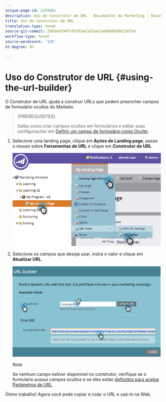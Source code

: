```yaml
---
unique-page-id: 2359801
description: Uso do Construtor de URL - Documentos do Marketing - Documentação do produto
title: Uso do Construtor de URL
translation-type: tm+mt
source-git-commit: 2969e6f94f5fd781e2167ae2aa8680bb8d134754
workflow-type: tm+mt
source-wordcount: '125'
ht-degree: 0%

---
```



# Uso do Construtor de URL {#using-the-url-builder}

O Construtor de URL ajuda a construir URLs que podem preencher campos de formulário ocultos do Marketo.

>[!PREREQUISITES]
>
>Saiba como criar campos ocultos em formulários e editar suas configurações em [Definir um campo de formulário como Oculto](/help/marketo/product-docs/demand-generation/forms/form-fields/set-a-form-field-as-hidden.md).

1. Selecione uma landing page, clique em **Ações de Landing page**, passe o mouse sobre **Ferramentas de URL** e clique em **Construtor de URL**.

   ![](assets/image2014-9-18-13-3a5-3a19.png)

1. Selecione os campos que deseja usar, insira o valor e clique em **Atualizar URL**.

   ![](assets/image2014-9-18-13-3a5-3a28.png)

   >[!NOTE]
   >
   >Se nenhum campo estiver disponível no construtor, verifique se o formulário possui campos ocultos e se eles estão [definidos para aceitar Parâmetros de URL](/help/marketo/product-docs/demand-generation/forms/form-fields/set-a-hidden-form-field-value.md#url-parameter).

Ótimo trabalho! Agora você pode copiar e colar o URL e usá-lo na Web.
